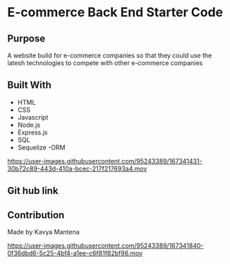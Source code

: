 # E-commerce Back End Starter Code

## Purpose

A website build for e-commerce companies so that they could use the latesh technologies to compete with other e-commerce companies

## Built With

- HTML
- CSS
- Javascript
- Node.js
- Express.js
- SQL
- Sequelize
  -ORM

https://user-images.githubusercontent.com/95243389/167341431-30b72c89-443d-410a-bcec-217f217693a4.mov



## Git hub link

## Contribution

Made by Kavya Mantena


https://user-images.githubusercontent.com/95243389/167341840-0f36dbd6-5c25-4bf4-a1ee-c6f81f82bf86.mov

